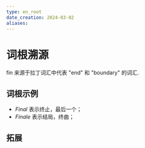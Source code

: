 ```yaml
---
type: en_root
date_creation: 2024-03-02
aliases:
---
```

# 词根溯源
fin 来源于拉丁词汇中代表 "end" 和 "boundary" 的词汇.
## 词根示例
- *Final* 表示终止，最后一个；
- *Finale* 表示结局，终曲；
## 拓展